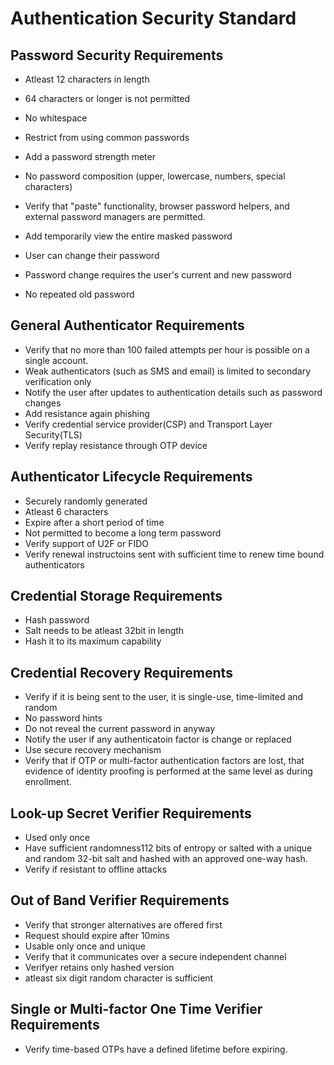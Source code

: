 # Authentication Security Standard

## Password Security Requirements

- Atleast 12 characters in length
- 64 characters or longer is not permitted
- No whitespace
- Restrict from using common passwords
- Add a password strength meter
- No password composition (upper, lowercase, numbers, special characters)
- Verify that "paste" functionality, browser password helpers, and external password managers are permitted.
- Add temporarily view the entire masked password

- User can change their password
- Password change requires the user's current and new password
- No repeated old password


## General Authenticator Requirements
- Verify that no more than 100 failed attempts per hour is possible on a single account.
- Weak authenticators (such as SMS and email) is limited to secondary verification only
- Notify the user after updates to authentication details such as password changes
- Add resistance again phishing
- Verify credential service provider(CSP) and Transport Layer Security(TLS)
- Verify replay resistance through OTP device

## Authenticator Lifecycle Requirements
- Securely randomly generated
- Atleast 6 characters
- Expire after a short period of time
- Not permitted to become a long term password 
- Verify support of U2F or FIDO
- Verify renewal instructoins sent with sufficient time to renew time bound authenticators

## Credential Storage Requirements
- Hash password
- Salt needs to be atleast 32bit in length
- Hash it to its maximum capability

## Credential Recovery Requirements
- Verify if it is being sent to the user, it is single-use, time-limited and random
- No password hints
- Do not reveal the current password in anyway
- Notify the user if any authenticatoin factor is change or replaced
- Use secure recovery mechanism
- Verify that if OTP or multi-factor authentication factors are lost, that evidence of identity proofing is performed at the same level as during enrollment.

## Look-up Secret Verifier Requirements
- Used only once
- Have sufficient randomness112 bits of entropy or salted with a unique and random 32-bit salt and hashed with an approved one-way hash.
- Verify if resistant to offline attacks

## Out of Band Verifier Requirements
- Verify that stronger alternatives are offered first
- Request should expire after 10mins
- Usable only once and unique
- Verify that it communicates over a secure independent channel
- Verifyer retains only hashed version
- atleast six digit random character is sufficient

## Single or Multi-factor One Time Verifier Requirements
- Verify time-based OTPs have a defined lifetime before expiring.
